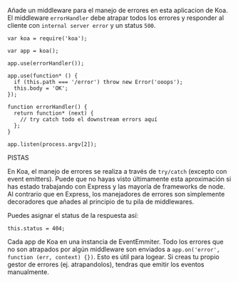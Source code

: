 Añade un middleware para el manejo de errores en esta aplicacion de Koa.
El middleware `errorHandler` debe atrapar todos los errores y responder al cliente con `internal server error` y un status `500`.

```
var koa = require('koa');

var app = koa();

app.use(errorHandler());

app.use(function* () {
  if (this.path === '/error') throw new Error('ooops');
  this.body = 'OK';
});

function errorHandler() {
  return function* (next) {
    // try catch todo el downstream errors aquí
  };
}

app.listen(process.argv[2]);

```


PISTAS

En Koa, el manejo de errores se realiza a través de `try/catch` (excepto con event emitters). Puede que no hayas visto últimamente esta aproximación si has estado trabajando con Express y las mayoría de frameworks de node.
Al contrario que en Express, los manejadores de errores son simplemente decoradores que añades al principio de tu pila de middlewares.

Puedes asignar el status de la respuesta así:

```
this.status = 404;
```

Cada app de Koa en una instancia de EventEmmiter. Todo los errores que no son atrapados por algún middleware son enviados a `app.on('error', function (err, context) {})`. Esto es útil para logear. Si creas tu propio gestor de errores (ej. atrapandolos), tendras que emitir los eventos manualmente.
